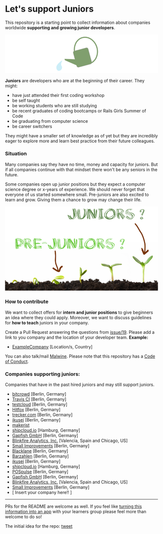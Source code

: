 # Let's support Juniors

This repository is a starting point to collect information about companies worldwide **supporting and growing junior developers**.

![Picture of a watering can](/images/grow.png)

**Juniors** are developers who are at the beginning of their career. They might:
- have just attended their first coding workshop
- be self taught
- be working students who are still studying
- be recent graduates of coding bootcamps or Rails Girls Summer of Code
- be graduating from computer science
- be career switchers

They might have a smaller set of knowledge as of yet but they are incredibly eager to explore more and learn best practice from their future colleagues.

### Situation

Many companies say they have no time, money and capacity for juniors. But if all companies continue with that mindset there won't be any seniors in the future.

Some companies open up junior positions but they expect a computer science degree or x-years of experience. We should never forget that everyone of us started somewhere small. Pre-juniors are also excited to learn and grow. Giving them a chance to grow may change their life.

![Seedlings marked as juniors and pre-juniors](/images/seedlings.png)

### How to contribute
We want to collect offers for **intern and junior positions** to give beginners an idea where they could apply. Moreover, we want to discuss guidelines for **how to teach** juniors in your company.

Create a Pull Request answering the questions from [issue/19](https://github.com/Malwine/support-juniors/issues/19).
Please add a link to you company and the location of your developer team.
**Example:**
- [ExampleCompany](https://github.com/Malwine/juniors-in-berlin/blob/master/README.md) [Location/s, Country]

You can also talk/mail [Malwine](https://twitter.com/malweene). Please note that this repository has a [Code of Conduct](http://berlincodeofconduct.org/).

### Companies supporting juniors:

Companies that have in the past hired juniors and may still support juniors.

- [bitcrowd](http://bitcrowd.net) [Berlin, Germany]
- [Travis CI](http://travis-ci.com) [Berlin, Germany]
- [testcloud](https://www.testcloud.io) [Berlin, Germany]
- [Hitfox](http://www.hitfoxgroup.com) [Berlin, Germany]
- [trecker.com](http://trecker.com) [Berlin, Germany]
- [ikusei](http://ikusei.de) [Berlin, Germany]
- [makerist](https://www.makerist.de)
- [shipcloud.io](https://www.shipcloud.io/en) [Hamburg, Germany]
- [Gapfish GmbH](http://www.gapfish.com/en/) [Berlin, Germany]
- [Blinkfire Analytics, Inc.](https://www.blinkfire.com/) [Valencia, Spain and Chicago, US]
- [Small Improvements](https://www.small-improvements.com) [Berlin, Germany]
- [Blacklane](https://www.blacklane.com/en) [Berlin, Germany]
- [Barzahlen](http://barzahlen.de) [Berlin, Germany]
- [ikusei](http://ikusei.de) [Berlin, Germany]
- [shipcloud.io](https://www.shipcloud.io/en) [Hamburg, Germany]
- [POSpulse](http://pospulse.com) [Berlin, Germany]
- [Gapfish GmbH](http://www.gapfish.com/en/) [Berlin, Germany]
- [Blinkfire Analytics, Inc.](https://www.blinkfire.com/) [Valencia, Spain and Chicago, US]
- [Small Improvements](https://www.small-improvements.com) [Berlin, Germany]
- [ Insert your company here!! ]


---
PRs for the README are welcome as well.
If you feel like [turning this information into an app](https://twitter.com/sferik/status/558979272816091136) with your learners group please feel more than welcome to do so!

The initial idea for the repo: [tweet](https://twitter.com/bitboxer/status/558921160562597890)
